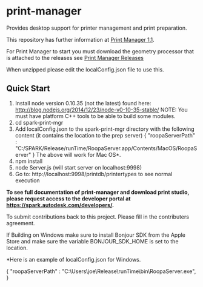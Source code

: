 print-manager
===========

Provides desktop support for printer management and print preparation.

This repository has further information at [Print Manager 1.1](https://spark.autodesk.com/developers/showcase/d0716b0d-5cb4-4959-9f10-032be8591c2a).

For Print Manager to start you must download the geometry processor that is attached to the releases see [Print Manager Releases](https://github.com/spark3dp/print-manager/releases)

When unzipped please edit the localConfig.json file to use this.


## Quick Start  
1. Install node version 0.10.35 (not the latest) found here:
   http://blog.nodejs.org/2014/12/23/node-v0-10-35-stable/
   NOTE: You must have platform C++ tools to be able to build some modules.
2. cd spark-print-mgr 
3. Add localConfig.json to the spark-print-mgr directory with the following content (it contains the location to the prep server)
{
         "roopaServerPath" : "C:/SPARK/Release/runTime/RoopaServer.app/Contents/MacOS/RoopaServer"
}
   The above will work for Mac OS*.
4. npm install   
5. node Server.js (will start server on localhost:9998)  
6. Go to: http://localhost:9998/printdb/printertypes to see normal execution

<b>To see full documentation of print-manager and download print studio, please request access to the developer portal at
 <a href="https://spark.autodesk.com/developers/" target="_blank">https://spark.autodesk.com/developers/</a>.</b>
 
 To submit contributions back to this project. Please fill in the contributers agreement.

If Building on Windows make sure to install Bonjour SDK from the Apple Store and make sure the variable  BONJOUR_SDK_HOME is set to the location.   

*Here is an example of localConfig.json for Windows. 

{
         "roopaServerPath" : "C:\\Users\\joe\\Release\\runTime\\bin\\RoopaServer.exe",
}




